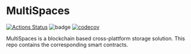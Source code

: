 # MultiSpaces

[![Actions Status](https://github.com/sebastian-kanz/MultiSpaces/workflows/CI/badge.svg)](https://github.com/sebastian-kanz/MultiSpaces/actions)
![badge](https://img.shields.io/endpoint?url=https://gist.githubusercontent.com/sebastian-kanz/6b1becf89882397d41d0651c68c1d30f/raw/test.json)
[![codecov](https://codecov.io/github/sebastian-kanz/MultiSpaces/branch/master/graph/badge.svg?token=7IP9SQF3U4)](https://codecov.io/github/sebastian-kanz/MultiSpaces)

MultiSpaces is a blockchain based cross-plattform storage solution.
This repo contains the corresponding smart contracts.
